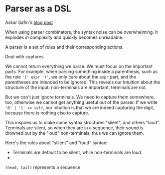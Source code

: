 # Parser as a DSL

Askar Safin's [blog post](https://safinaskar.writeas.com/this-is-why-you-should-never-use-parser-combinators-and-peg)

When using parser combinators, the syntax noise can be overwhelming. It explodes in complexity and quickly becomes unreadable. 

A parser is a set of rules and their corresponding actions. 

Deal with captures

We cannot return everything we parse. We must focus on the important parts. For example, when parsing something inside a parenthesis, such as the rule `'(' expr ')'`, we only care about the `expr` part, and the parentheses are intended to be ignored. This reveals our intuition about the structure of the input: non-terminals are important, terminals are not.

But we can't just ignore terminals. We need to capture them somewhere, too, otherwise we cannot get anything useful out of the parser. If we write `'0' | '1' => self`, our intuition is that we are indeed capturing the digit, because there is nothing else to capture. 

This inspires us to make some syntax structures "slient", and others "loud". Terminals are silent, so when they are in a sequence, their sound is drowned out by the "loud" non-terminals, thus we can ignore them.

Here's the rules about "slilent" and "loud" syntax:

- Terminals are default to be silent, while non-terminals are loud.
- 

`(head, tail)` represents a sequence